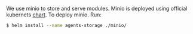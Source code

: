 We use minio to store and serve modules. Minio is deployed using official kubernets [chart](https://github.com/kubernetes/charts/tree/master/stable/minio). To deploy minio. Run:

```bash
$ helm install --name agents-storage ./minio/
```